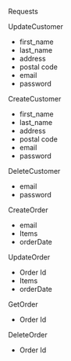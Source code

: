 Requests

UpdateCustomer
- first_name
- last_name
- address
- postal code
- email
- password

CreateCustomer
- first_name
- last_name
- address
- postal code
- email
- password

DeleteCustomer
- email
- password


CreateOrder
- email
- Items
- orderDate

UpdateOrder
- Order Id
- Items
- orderDate

GetOrder
- Order Id

DeleteOrder
- Order Id